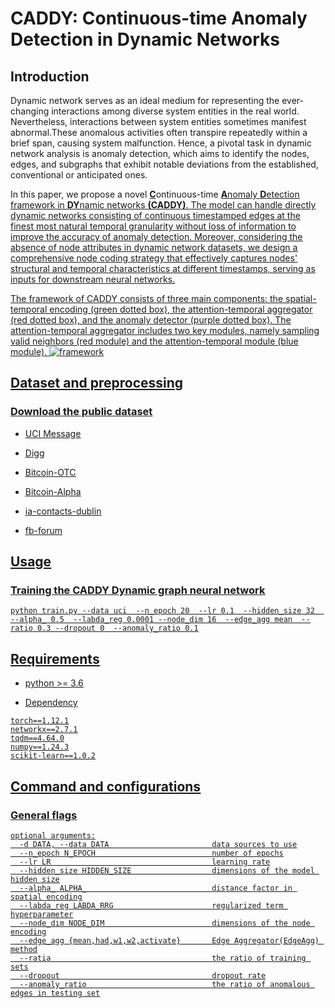 # CADDY: Continuous-time Anomaly Detection in Dynamic Networks
<!--#### -->
## Introduction
Dynamic network serves as an ideal medium for representing the ever-changing interactions among diverse system entities in the real world. Nevertheless, interactions between system entities sometimes manifest abnormal.These anomalous activities often transpire repeatedly within a brief span, causing system malfunction. Hence, a pivotal task in dynamic network analysis is anomaly detection, which aims to identify the nodes, edges, and subgraphs that exhibit notable deviations from the established, conventional or anticipated ones.

In this paper, we propose a novel <u>**C**</u>ontinuous-time <u>**A**<u>nomaly <u>**D**<u>etection framework in <u>**DY**<u>namic networks **(CADDY)**. The model can handle directly dynamic networks consisting of continuous timestamped edges at the finest most natural temporal granularity without loss of information to improve the accuracy of anomaly detection. Moreover, considering the absence of node attributes in dynamic network datasets, we design a comprehensive node coding strategy that effectively captures nodes' structural and temporal characteristics at different timestamps, serving as inputs for downstream neural networks.

 The framework of CADDY consists of three main components: the spatial-temporal encoding (green dotted box), the attention-temporal aggregator (red dotted box), and the anomaly detector (purple dotted box). The attention-temporal aggregator includes two key modules, namely sampling valid neighbors (red module) and the attention-temporal module (blue module). 
![framework](https://github.com/Jie-0828/CADDY/assets/105060483/c331f486-fea2-4d9c-ad78-3a1a5c1d960e)

## Dataset and preprocessing

### Download the public dataset
* [UCI Message](http://konect.cc/networks/opsahl-ucsocial)
  
* [Digg](http://konect.cc/networks/munmun_digg_reply)
  
* [Bitcoin-OTC](http://snap.stanford.edu/data/soc-sign-bitcoin-otc)

* [Bitcoin-Alpha](http://snap.stanford.edu/data/soc-sign-bitcoin-alpha)
 
* [ia-contacts-dublin](https://networkrepository.com/ia-contacts-dublin.php)

* [fb-forum](https://networkrepository.com/fb-forum.php)

## Usage
###  Training the CADDY Dynamic graph neural network
```
python train.py --data uci  --n_epoch 20  --lr 0.1  --hidden_size 32  --alpha_ 0.5  --labda_reg 0.0001 --node_dim 16  --edge_agg mean  --ratio 0.3 --dropout 0  --anomaly_ratio 0.1
```

## Requirements
* python >= 3.6

* Dependency

```{bash}
torch==1.12.1
networkx==2.7.1
tqdm==4.64.0
numpy==1.24.3
scikit-learn==1.0.2
```

## Command and configurations
### General flags
```{txt}
optional arguments:
  -d DATA, --data DATA                       data sources to use
  --n_epoch N_EPOCH                          number of epochs
  --lr LR                                    learning rate
  --hidden_size HIDDEN_SIZE                  dimensions of the model hidden size
  --alpha_ ALPHA_                            distance factor in spatial encoding
  --labda_reg LABDA_RRG                      regularized term hyperparameter
  --node_dim NODE_DIM                        dimensions of the node encoding
  --edge_agg {mean,had,w1,w2,activate}       Edge Aggregator(EdgeAgg) method
  --ratia                                    the ratio of training sets
  --dropout                                  dropout rate
  --anomaly_ratio                            the ratio of anomalous edges in testing set
```
